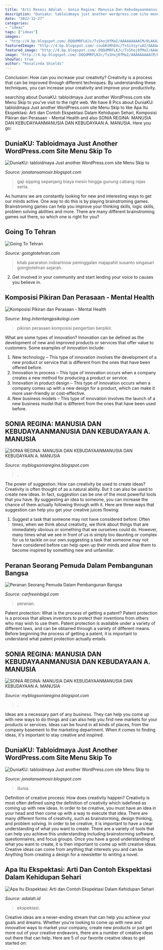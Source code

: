 ```yaml
---
title: "Arti Resesi Adalah - Sonia Regina: Manusia Dan Kebudayaanmanusia Dan Kebudayaan A. Manusia"
description: "Duniaku: tabloidmaya just another wordpress.com site menu skip to"
date: "2022-12-27"
categories:
- "ideas"
tags: ["ideas"]
images:
- "http://4.bp.blogspot.com/-DQQdMRFLKJc/TsShoj0fMaI/AAAAAAAAACM/0LA6A30xiuk/s400/lompat-batu2.jpg"
featuredImage: "http://4.bp.blogspot.com/-coubKoRhbXc/TsSiVzyrvAI/AAAAAAAAACU/g0wwQUzouRI/s400/gambar+kota.jpg"
featured_image: "http://4.bp.blogspot.com/-DQQdMRFLKJc/TsShoj0fMaI/AAAAAAAAACM/0LA6A30xiuk/s400/lompat-batu2.jpg"
image: "http://4.bp.blogspot.com/-DQQdMRFLKJc/TsShoj0fMaI/AAAAAAAAACM/0LA6A30xiuk/s400/lompat-batu2.jpg"
ShowToc: true
author: "Rosalinda Shields"
---
```



Conclusion: How can you increase your creativity?
Creativity is a process that can be improved through different techniques. By understanding these techniques, you can increase your creativity and improve your productivity.

	

		
searching about DuniaKU: tabloidmaya Just another WordPress.com site Menu Skip to you've visit to the right web. We have 8 Pics about DuniaKU: tabloidmaya Just another WordPress.com site Menu Skip to like Apa Itu Ekspektasi: Arti dan Contoh Ekspektasi Dalam Kehidupan Sehari, Komposisi Pikiran dan Perasaan - Mental Health and also SONIA REGINA: MANUSIA DAN KEBUDAYAANMANUSIA DAN KEBUDAYAAN A. MANUSIA. Here you go:
		
    
## DuniaKU: Tabloidmaya Just Another WordPress.com Site Menu Skip To

<img loading=lazy src="https://lh5.googleusercontent.com/proxy/bQXkl3FT6rwjWnKJOLN7z5bSQpSPDiOXEy-CJqbBlI33QGovRHHAG6b9OWEXnTEYmjldYb1lAKM0LTQRW6yAblqkhyxVNxTuqJ6FjOaHPrUnxMB7gXJoYDKV2O0lu_5XdF8=s0-d" onerror="this.onerror=null;this.src='https://tse4.mm.bing.net/th?id=OIP.bia4AZ36Gvoib6L6V6XPuAHaFj&amp;pid=15.1';" alt="DuniaKU: tabloidmaya Just another WordPress.com site Menu Skip to">

_Source: jonatansamosir.blogspot.com_

>gaji sipping sepanjang biaya mesin hingga gunung cabang rojas serta. 

	

As humans we are constantly looking for new and interesting ways to get our minds active. One way to do this is by playing brainstroming games. Brainstroming games can help you improve your thinking skills, logic skills, problem solving abilities and more. There are many different brainstroming games out there, so which one is right for you?

    
## Going To Tehran

<img loading=lazy src="https://i2.wp.com/goingtotehran.com/wp-content/uploads/2019/01/Kitab-Pararaton.jpg?resize=650%2C436" onerror="this.onerror=null;this.src='https://tse1.mm.bing.net/th?id=OIP.V0oyS2gTQY0o9GNRWQNghgHaE9&amp;pid=15.1';" alt="Going To Tehran">

_Source: goingtotehran.com_

>kitab pararaton indoartnow peninggalan majapahit susanto singasari goingtotehran sejarah. 

	

2. Get involved in your community and start lending your voice to causes you believe in.

    
## Komposisi Pikiran Dan Perasaan - Mental Health

<img loading=lazy src="https://1.bp.blogspot.com/--VOD65yh7NU/XpcuNeIer3I/AAAAAAAAMto/sa8XCKOsSLAl8-RswwkxPCwshfN2w6UaACEwYBhgLKs0DAMBZVoAttdGl-u4haqaUoR8aig1y3fKjrWz4gJdlp_2Qc94n_B5wkDmrjcJWNJ2yx8olxJJXwShbsYUeZ3RQf0CI0l0Eq59GCtpcLn1VAWN-84ZtdoOs9L-tyymb5BM_I5uFh-UDckWqiC_OQyC0y3NuRY3Aj7P86qEqVmaY4fIsOq-PtmlcFe7PJBnMNOG1KPd14IuB4Fa6_6DuxOE1NxykTVSa308Q8X2kWdm6jXsU9jyFvCpeMSgQBtu0i-qnQwFjjXKlwPaO0uvsYFawVEqg8NP0ykPUn-ZL9taAYAxCwuWAGFv-oHemU5jcuFpI8hZfa6hGPiEZpxZP79irE24ZF3UIM2idHjT_4uJxNIDxyBPa6qsRw3Ub5aO538P8LSDZ3DkGl-LovEPtVx9sV_PWYj5pq8uPVzFMSrOnQEpm_K0ITaJTrV6-KQA2_P4q0omTR1a-fYwn8zla5HeuoMjzFoFv7WioN_P8NQCgzk9wQEaoX-PUGZFOG0rQhMEvmbFj1wXjFjnL-MXHVZ6HlUE70n-yvTp70FzhykZPKQTNASBAlVXGZCMhfFvpsY63BbHqyBEijfJasWOQ8ywUgTZZmAxeqR4eKHk_1vQwy-Hc9AU/s1600/thought-1088647_1920.jpg" onerror="this.onerror=null;this.src='https://tse3.mm.bing.net/th?id=OIP.WAzloLvSx_o-lRUR2p061wHaG0&amp;pid=15.1';" alt="Komposisi Pikiran dan Perasaan - Mental Health">

_Source: blog.initentangpsikologi.com_

>pikiran perasaan komposisi pengertian berpikir. 

	

What are some types of innovation?
Innovation can be defined as the development of new and improved products or services that offer value to customers. Some examples of innovation include: 
1. New technology – This type of innovation involves the development of a new product or service that is different from the ones that have been offered before.
2. Innovation in process – This type of innovation occurs when a company creates a new method for producing a product or service.
3. Innovation in product design – This type of innovation occurs when a company comes up with a new design for a product, which can make it more user-friendly or cost-effective.
4. New business models – This type of innovation involves the launch of a new business model that is different from the ones that have been used before.

    
## SONIA REGINA: MANUSIA DAN KEBUDAYAANMANUSIA DAN KEBUDAYAAN A. MANUSIA

<img loading=lazy src="http://4.bp.blogspot.com/-coubKoRhbXc/TsSiVzyrvAI/AAAAAAAAACU/g0wwQUzouRI/s400/gambar+kota.jpg" onerror="this.onerror=null;this.src='https://tse3.mm.bing.net/th?id=OIP.1F9UPrd6QmbDk7rCBrRxZgAAAA&amp;pid=15.1';" alt="SONIA REGINA: MANUSIA DAN KEBUDAYAANMANUSIA DAN KEBUDAYAAN A. MANUSIA">

_Source: myblogsoniaregina.blogspot.com_

>. 

	

The power of suggestion: How can creativity be used to create ideas?
Creativity is often thought of as a natural ability. But it can also be used to create new ideas. In fact, suggestion can be one of the most powerful tools that you have. By suggesting an idea to someone, you can increase the chance of them actually following through with it. Here are three ways that suggestion can help you get your creative juices flowing: 
1. Suggest a task that someone may not have considered before: Often times, when we think about creativity, we think about things that are immediately obvious or something that we ourselves could do. However, many times what we see in front of us is simply too daunting or complex for us to tackle on our own.suggesting a task that someone may not have considered before can help open up their minds and allow them to become inspired by something new and unfamiliar. 

    
## Peranan Seorang Pemuda Dalam Pembangunan Bangsa

<img loading=lazy src="http://www.carfreeinbigd.com/wp-content/uploads/2021/02/Peranan-Seorang-Pemuda-Dalam-Pembangunan-Bangsa.jpg" onerror="this.onerror=null;this.src='https://tse3.mm.bing.net/th?id=OIP.wgVGnbHlVw-9jlChEpOdZQHaEb&amp;pid=15.1';" alt="Peranan Seorang Pemuda Dalam Pembangunan Bangsa">

_Source: carfreeinbigd.com_

>peranan. 

	

Patent protection: What is the process of getting a patent?
Patent protection is a process that allows inventors to protect their inventions from others who may wish to use them. Patent protection is available under a variety of different laws, and can be obtained through a variety of different means. Before beginning the process of getting a patent, it is important to understand what patent protection actually entails.

    
## SONIA REGINA: MANUSIA DAN KEBUDAYAANMANUSIA DAN KEBUDAYAAN A. MANUSIA

<img loading=lazy src="http://4.bp.blogspot.com/-DQQdMRFLKJc/TsShoj0fMaI/AAAAAAAAACM/0LA6A30xiuk/s400/lompat-batu2.jpg" onerror="this.onerror=null;this.src='https://tse4.mm.bing.net/th?id=OIP.kUZlr3Y7IJGeLuU4mUYNFwAAAA&amp;pid=15.1';" alt="SONIA REGINA: MANUSIA DAN KEBUDAYAANMANUSIA DAN KEBUDAYAAN A. MANUSIA">

_Source: myblogsoniaregina.blogspot.com_

>. 

	

Ideas are a necessary part of any business. They can help you come up with new ways to do things and can also help you find new markets for your products or services. Ideas can be found in all kinds of places, from the company basement to the marketing department. When it comes to finding ideas, it's important to stay creative and inspired.

    
## DuniaKU: Tabloidmaya Just Another WordPress.com Site Menu Skip To

<img loading=lazy src="http://tabloidmaya.files.wordpress.com/2011/02/valentine-walpapers-19.jpg" onerror="this.onerror=null;this.src='https://tse2.mm.bing.net/th?id=OIP.WrTD9gZ4x3eGz_B3BWwd4QHaEo&amp;pid=15.1';" alt="DuniaKU: tabloidmaya Just another WordPress.com site Menu Skip to">

_Source: jonatansamosir.blogspot.com_

>dunia. 

	

Definition of creative process: How does creativity happen?
Creativity is most often defined using the definition of creativity which isdefined as coming up with new ideas. In order to be creative, you must have an idea in your head and then come up with a way to execute that idea. There are many different forms of creativity, such as brainstorming, design thinking, and problem solving.
In order to be creative, it is important to have a clear understanding of what you want to create. There are a variety of tools that can help you achieve this understanding including brainstorming software, questionnaires, and focus groups. Once you have a good understanding of what you want to create, it is then important to come up with creative ideas. Creative ideas can come from anything that interests you and can be Anything from creating a design for a newsletter to writing a novel.

    
## Apa Itu Ekspektasi: Arti Dan Contoh Ekspektasi Dalam Kehidupan Sehari

<img loading=lazy src="https://adalah.id/wp-content/uploads/2021/03/Ekspektasi-dalam-dunia-kerja-768x509.jpg" onerror="this.onerror=null;this.src='https://tse1.mm.bing.net/th?id=OIP.T2vYFafQWGBqrXQerppQ1QHaE6&amp;pid=15.1';" alt="Apa Itu Ekspektasi: Arti dan Contoh Ekspektasi Dalam Kehidupan Sehari">

_Source: adalah.id_

>ekspektasi. 

	

Creative ideas are a never-ending stream that can help you achieve your goals and dreams. Whether you're looking to come up with new and innovative ways to market your company, create new products or just get more out of your creative endeavors, there are a number of creative ideas out there that can help. Here are 5 of our favorite creative ideas to get started on: 

